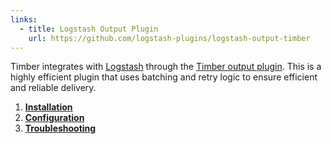```yaml
---
links:
  - title: Logstash Output Plugin
    url: https://github.com/logstash-plugins/logstash-output-timber
---
```

Timber integrates with [Logstash](https://www.elastic.co/products/logstash) through the [Timber output plugin](https://github.com/timberio/logstash-output-timber). This is a highly efficient plugin that uses batching and retry logic to ensure efficient and reliable delivery.

1. [**Installation**](/docs/platforms/logstash/installation)
1. [**Configuration**](/docs/platforms/logstash/configuration)
2. [**Troubleshooting**](/docs/platforms/logstash/troubleshooting)
